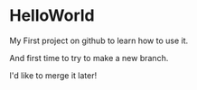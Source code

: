 # HelloWorld
My First project on github to learn how to use it.

And first time to try to make a new branch.

I'd like to merge it later!

